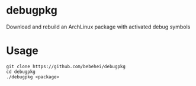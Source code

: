 # debugpkg
Download and rebuild an ArchLinux package with activated debug symbols

# Usage

```
git clone https://github.com/bebehei/debugpkg
cd debugpkg
./debugpkg <package>
```
